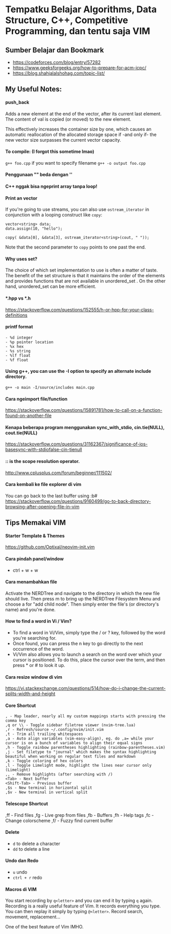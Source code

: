 # Tempatku Belajar Algorithms, Data Structure, C++, Competitive Programming, dan tentu saja VIM

## Sumber Belajar dan Bookmark

* https://codeforces.com/blog/entry/57282
* https://www.geeksforgeeks.org/how-to-prepare-for-acm-icpc/
* https://blog.shahjalalshohag.com/topic-list/

## My Useful Notes:

#### push_back 
Adds a new element at the end of the vector, after its current last element. The content of val is copied (or moved) to the new element.

This effectively increases the container size by one, which causes an automatic reallocation of the allocated storage space if -and only if- the new vector size surpasses the current vector capacity.

#### To compile: (I forgot this sometime lmao)
`g++ foo.cpp` 
if you want to specify filename 
`g++ -o output foo.cpp`

#### Penggunaan "" beda dengan ''

#### C++ nggak bisa ngeprint array tanpa loop!

#### Print an vector

If you're going to use streams, you can also use `ostream_iterator` in conjunction with a looping construct like `copy`:

	vector<string> data;
	data.assign(10, "hello");

	copy( &data[0], &data[3], ostream_iterator<string>(cout, " "));

Note that the second parameter to `copy` points to one past the end. 


#### Why uses set?

The choice of which set implementation to use is often a matter of taste. The
benefit of the set structure is that it maintains the order of the elements and
provides functions that are not available in unordered_set . On the other hand,
unordered_set can be more efficient.

#### *.hpp vs *.h
https://stackoverflow.com/questions/152555/h-or-hpp-for-your-class-definitions 


#### printf format
```
- %d integer
- %p pointer location
- %x hex
- %s string
- %lf float
- %f float
```

#### Using g++, you can use the -I option to specify an alternate include directory.

`g++ -o main -I/source/includes main.cpp`

#### Cara ngeimport file/function
https://stackoverflow.com/questions/15891781/how-to-call-on-a-function-found-on-another-file

#### Kenapa beberapa program menggunakan sync_with_stdio, cin.tie(NULL), cout.tie(NULL)
https://stackoverflow.com/questions/31162367/significance-of-ios-basesync-with-stdiofalse-cin-tienull

#### :: is the scope resolution operator.
http://www.cplusplus.com/forum/beginner/111502/

#### Cara kembali ke file explorer di vim
You can go back to the last buffer using :b#
https://stackoverflow.com/questions/9160499/go-to-back-directory-browsing-after-opening-file-in-vim

## Tips Memakai VIM

#### Starter Template & Themes
https://github.com/Optixal/neovim-init.vim

#### Cara pindah panel/window
* ctrl + w + w

#### Cara menambahkan file
Activate the NERDTree and navigate to the directory in which the new file should live. Then press m to bring up the NERDTree Filesystem Menu and choose a for "add child node". Then simply enter the file's (or directory's name) and you're done.

#### How to find a word in Vi / Vim? 
* To find a word in Vi/Vim, simply type the / or ? key, followed by the word you're searching for.
* Once found, you can press the n key to go directly to the next occurrence of the word.
* Vi/Vim also allows you to launch a search on the word over which your cursor is positioned. To do this, place the cursor over the term, and then press * or # to look it up.

#### Cara resize window di vim
https://vi.stackexchange.com/questions/514/how-do-i-change-the-current-splits-width-and-height

#### Core Shortcut
    , - Map leader, nearly all my custom mappings starts with pressing the comma key
    ,q or \\ - Toggle sidebar filetree viewer (nvim-tree.lua)
    ,r - Refresh/source ~/.config/nvim/init.vim
    ,t - Trim all trailing whitespaces
    ,a - Auto align variables (vim-easy-align), eg. do ,a= while your cursor is on a bunch of variables to align their equal signs
    ,h - Toggle rainbow parentheses highlighting (rainbow-parentheses.vim)
    ,j - Set filetype to "journal" which makes the syntax highlighting beautiful when working on regular text files and markdown
    ,k - Toggle coloring of hex colors
    ,l - Toggle Limelight mode, highlight the lines near cursor only (Limelight)
    ,, - Remove highlights (after searching with /)
    <Tab> - Next buffer
    <Shift-Tab> - Previous buffer
    ,$s - New terminal in horizontal split
    ,$v - New terminal in vertical split

#### Telescope Shortcut
  ,ff - Find files
  ,fg - Live grep from files
  ,fb - Buffers
  ,fh - Help tags
  ,fc - Change colorscheme
  ,f/ - Fuzzy find current buffer

#### Delete
* `d` to delete a character
* `dd` to delete a line

#### Undo dan Redo
* `u` undo
* `ctrl + r` redo

#### Macros di VIM
You start recording by `q<letter>` and you can end it by typing `q` again.
Recording is a really useful feature of Vim.
It records everything you type. You can then replay it simply by typing `@<letter>`. Record search, movement, replacement...

One of the best feature of Vim IMHO.

